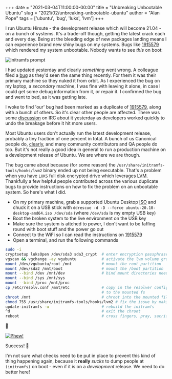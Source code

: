 +++
date = "2021-03-04T11:00:00-00:00"
title = "Unbreaking Unbootable Ubuntu"
slug = "2021/02/unbreaking-unbootable-ubuntu"
author = "Alan Pope"
tags = ['ubuntu', 'bug', 'luks', 'lvm']
+++

I run Ubuntu Hirsute - the development release which will become 21.04 - on a bunch of systems. It's a trade-off though, getting the latest crack each and every day. Being at the bleeding edge of new packages landing means I can experience brand new shiny bugs on my systems. Bugs like [1915579](https://pad.lv/1915579) which rendered my system unbootable. Nobody wants to see *this* on boot:

![initramfs prompt](/images/2021-03-04/initramfs.png)

I had updated yesterday and clearly *something* went wrong. A colleague filed a [bug](https://pad.lv/1917676) as they'd seen the same thing recently. For them it was their primary machine so they nuked it from orbit. As I experienced the bug on my laptop, a *secondary* machine, I was fine with leaving it alone, in case I could get some debug information from it, or repair it. I confirmed the bug and went to bed, as it was getting late.

I woke to find 'our' bug had been marked as a duplicate of [1915579](https://pad.lv/1915579), along with a bunch of others. So it's clear other people are affected. There was some [discussion](https://irclogs.ubuntu.com/2021/03/03/%23ubuntu-release.html#t11:13) on IRC about it yesterday as developers worked quickly to undo the breakage before it hit more users.

Most Ubuntu users don't actually run the latest development release, probably a tiny fraction of one percent in total.  A bunch of us Canonical people do, [clearly](/blog/2021/02/dont-use-proposed/), and many community contributors and QA people do too. But it's not really a good idea in general to run a production machine on a development release of Ubuntu. We are where we are though.

The bug came about because (for some reason) the `/usr/share/initramfs-tools/hooks/lvm2` binary ended up not being executable. That's a problem when you have `LUKS` full disk encrypted drive which leverages [LVM](https://en.wikipedia.org/wiki/Logical_Volume_Manager_(Linux)). Thankfully a few helpful people contributed across the various duplicate bugs to provide instructions on how to fix the problem on an unbootable system. So here's what I did.

* On my primary machine, grab a supported Ubuntu Desktop [ISO](http://releases.ubuntu.com/20.10/) and chuck it on a USB stick with `ddrescue -d -D --force ubuntu-20.10-desktop-amd64.iso /dev/sda` (where `/dev/sda` is my empty USB key)
* Boot the broken system to the live environment on the USB key
* Make sure the system is attched to power, I don't want to be faffing round with boot stuff and the power go out
* Connect to the WiFi so I can read the instructions on [1915579](https://pad.lv/1915579)
* Open a terminal, and run the following commands

```bash
sudo -i
cryptsetup luksOpen /dev/sda3 sda3_crypt  # enter encryption passphrase when prompted
vgscan && vgchange -ay vgubuntu           # activate the lvm volume group
mount /dev/vgubuntu/root /mnt             # mount the root partition
mount /dev/sda2 /mnt/boot                 # mount the /boot partition
mount --bind /dev /mnt/dev                # bind mount directories needed to chroot in
mount --bind /sys /mnt/sys
mount --bind /proc /mnt/proc
cp /etc/resolv.conf /mnt/etc              # copy in the resolver config (needed this for DNS) 
                                          # to the mounted fs
chroot /mnt                               # chroot into the mounted filesystem, to fix it
chmod 755 /usr/share/initramfs-tools/hooks/lvm2 # fix the issue by making lvm2 executable
update-initramfs -u                       # rebuild the initramfs
^d                                        # exit the chroot
reboot                                    # cross fingers, pray, sacrifice a chicken etc
```

🤞

[![Phew!](/images/2021-03-04/phew.png)](/images/2021-03-04/phew.png)

Success! 🎉

I'm not sure what checks need to be put in place to prevent this kind of thing happening again, because it **really** *sucks* to dump people at `(initramfs)` on boot - even if it is on a *development* release. We need to do better here!